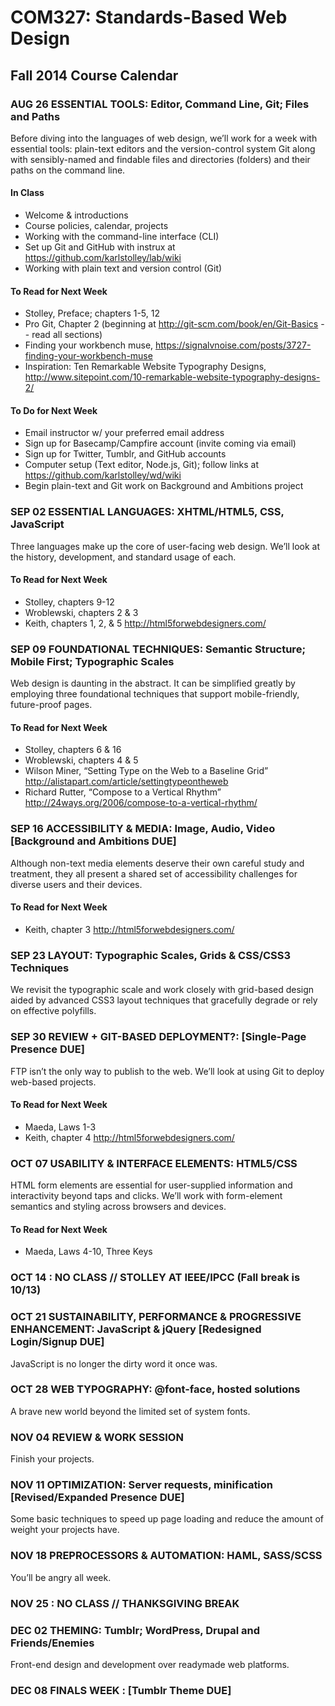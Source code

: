 # COM327: Standards-Based Web Design

## Fall 2014 Course Calendar

### AUG 26 ESSENTIAL TOOLS: Editor, Command Line, Git; Files and Paths

Before diving into the languages of web design, we’ll work for a week with essential tools: plain-text editors and the version-control system Git along with sensibly-named and findable files and directories (folders) and their paths on the command line.

#### In Class
* Welcome & introductions
* Course policies, calendar, projects
* Working with the command-line interface (CLI)
* Set up Git and GitHub with instrux at https://github.com/karlstolley/lab/wiki
* Working with plain text and version control (Git)

#### To Read for Next Week
* Stolley, Preface; chapters 1-5, 12
* Pro Git, Chapter 2 (beginning at http://git-scm.com/book/en/Git-Basics -- read all sections)
* Finding your workbench muse, https://signalvnoise.com/posts/3727-finding-your-workbench-muse
* Inspiration: Ten Remarkable Website Typography Designs, http://www.sitepoint.com/10-remarkable-website-typography-designs-2/

#### To Do for Next Week
* Email instructor w/ your preferred email address
* Sign up for Basecamp/Campfire account (invite coming via email)
* Sign up for Twitter, Tumblr, and GitHub accounts
* Computer setup (Text editor, Node.js, Git); follow links at https://github.com/karlstolley/wd/wiki
* Begin plain-text and Git work on Background and Ambitions project

### SEP 02 ESSENTIAL LANGUAGES: XHTML/HTML5, CSS, JavaScript

Three languages make up the core of user-facing web design. We’ll look at the history, development, and standard usage of each.

#### To Read for Next Week
* Stolley, chapters 9-12
* Wroblewski, chapters 2 & 3
* Keith, chapters 1, 2, & 5 http://html5forwebdesigners.com/

### SEP 09 FOUNDATIONAL TECHNIQUES: Semantic Structure; Mobile First; Typographic Scales

Web design is daunting in the abstract. It can be simplified greatly by employing three foundational techniques that support mobile-friendly, future-proof pages.

#### To Read for Next Week
* Stolley, chapters 6 & 16
* Wroblewski, chapters 4 & 5
* Wilson Miner, “Setting Type on the Web to a Baseline Grid” http://alistapart.com/article/settingtypeontheweb
* Richard Rutter, “Compose to a Vertical Rhythm” http://24ways.org/2006/compose-to-a-vertical-rhythm/

### SEP 16 ACCESSIBILITY & MEDIA: Image, Audio, Video [Background and Ambitions DUE]

Although non-text media elements deserve their own careful study and treatment, they all present a shared set of accessibility challenges for diverse users and their devices.

#### To Read for Next Week
* Keith, chapter 3 http://html5forwebdesigners.com/

### SEP 23 LAYOUT: Typographic Scales, Grids & CSS/CSS3 Techniques

We revisit the typographic scale and work closely with grid-based design aided by advanced CSS3 layout techniques that gracefully degrade or rely on effective polyfills.

### SEP 30 REVIEW + GIT-BASED DEPLOYMENT?: [Single-Page Presence DUE]

FTP isn’t the only way to publish to the web. We’ll look at using Git to deploy web-based projects.

#### To Read for Next Week
* Maeda, Laws 1-3
* Keith, chapter 4 http://html5forwebdesigners.com/

### OCT 07 USABILITY & INTERFACE ELEMENTS: HTML5/CSS

HTML form elements are essential for user-supplied information and interactivity beyond taps and clicks. We’ll work with form-element semantics and styling across browsers and devices.

#### To Read for Next Week
* Maeda, Laws 4-10, Three Keys

### OCT 14 : NO CLASS // STOLLEY AT IEEE/IPCC (Fall break is 10/13)

### OCT 21 SUSTAINABILITY, PERFORMANCE & PROGRESSIVE ENHANCEMENT: JavaScript & jQuery [Redesigned Login/Signup DUE]

JavaScript is no longer the dirty word it once was.

### OCT 28 WEB TYPOGRAPHY: @font-face, hosted solutions

A brave new world beyond the limited set of system fonts.

### NOV 04 REVIEW & WORK SESSION

Finish your projects.

### NOV 11 OPTIMIZATION: Server requests, minification [Revised/Expanded Presence DUE]

Some basic techniques to speed up page loading and reduce the amount of weight your projects have.

### NOV 18 PREPROCESSORS & AUTOMATION: HAML, SASS/SCSS

You’ll be angry all week.

### NOV 25 : NO CLASS // THANKSGIVING BREAK

### DEC 02 THEMING: Tumblr; WordPress, Drupal and Friends/Enemies

Front-end design and development over readymade web platforms.

### DEC 08 FINALS WEEK : [Tumblr Theme DUE]
